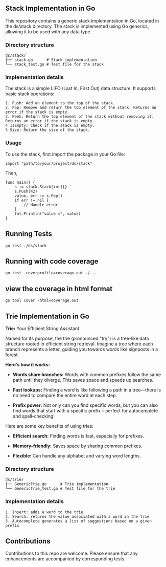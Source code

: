 ## Stack Implementation in Go

This repository contains a generic stack implementation in Go, located in the ds/stack directory. The stack is implemented using Go generics, allowing it to be used with any data type.

### Directory structure

```
ds/stack/
├── stack.go      # Stack implementation
└── stack_test.go # Test file for the stack
```

### Implementation details

The stack is a simple LIFO (Last In, First Out) data structure. It supports basic stack operations:

```
1. Push: Add an element to the top of the stack.
2. Pop: Remove and return the top element of the stack. Returns an error if the stack is empty.
3. Peek: Return the top element of the stack without removing it. Returns an error if the stack is empty.
4 IsEmpty: Check if the stack is empty.
5 Size: Return the size of the stack.
```

### Usage

To use the stack, first import the package in your Go file:

`import "path/to/your/project/ds/stack"`

Then,
```
func main() {
	s := stack.Stack[int]{}
	s.Push(42)
	value, err := s.Pop()
	if err != nil {
		// Handle error
	}
	fmt.Println("value =", value)
}
```

## Running Tests

`go test ./ds/stack`

## Running with code coverage
`go test -coverprofile=coverage.out ./...`

## view the coverage in html format

``go tool cover -html=coverage.out
``


## Trie Implementation in Go

**Trie:** Your Efficient String Assistant

Named for its purpose, the trie (pronounced "try") is a tree-like data structure rooted in efficient string retrieval. Imagine a tree where each branch represents a letter, guiding you towards words like signposts in a forest. 

**Here's how it works:**

* **Words share branches:** Words with common prefixes follow the same path until they diverge. This saves space and speeds up searches.

* **Fast lookups:** Finding a word is like following a path in a tree—there is no need to compare the entire word at each step.

* **Prefix power:** Not only can you find specific words, but you can also find words that start with a specific prefix – perfect for autocomplete and spell-checking!

Here are some key benefits of using tries:

* **Efficient search:** Finding words is fast, especially for prefixes.

* **Memory-friendly:** Saves space by sharing common prefixes.

* **Flexible:** Can handle any alphabet and varying word lengths.

### Directory structure

```
ds/trie/
├── GenericTrie.go      # Trie implementation
└── GenericTrie_test.go # Test file for the trie
```

### Implementation details

```
1. Insert: adds a word to the trie
2. Search: returns the value associated with a word in the trie
3. Autocomplete generates a list of suggestions based on a given prefix
```


## Contributions

Contributions to this repo are welcome. Please ensure that any enhancements are accompanied by corresponding tests.

